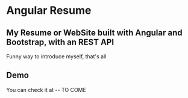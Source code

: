 # Angular Resume

## My Resume or WebSite built with Angular and Bootstrap, with an REST API

Funny way to introduce myself, that's all

## Demo

You can check it at -- TO COME